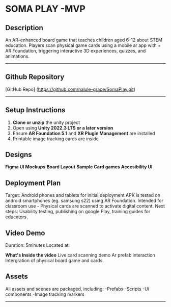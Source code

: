 # SOMA PLAY -MVP

## Description
An AR-enhanced board game that teaches children aged 6-12 about STEM education. Players scan physical game cards using a mobile ar app with  + AR Foundation, triggering interactive 3D experiences, quizzes, and animations.

---


## Github Repository
[GitHub Repo] (https://github.com/nalule-grace/SomaPlay.git)

---

## Setup Instructions

1. **Clone or unzip** the unity project
2. Open using  **Unity 2022.3 LTS or a later version**
3. Ensure **AR Foundation 5.1** and **XR Plugin Management** are installed
5. Printable image tracking cards are inside


## Designs
**Figma UI Mockups**
**Board Layout**
**Sample Card games**
**Accesibility UI**

## Deployment Plan
Target: Android phones and tablets for initial deployment
APK is tested on android smartphones (eg. samsung s22) using AR Foundation.
Intended for classroom use - Physical cards are scanned to activate digital content.
Next steps: Usability testing, publishing on google Play, training guides for educators.

## Video Demo
Duration: 5minutes
Located at:


**What's Inside the video**
Live card scanning demo
Ar prefab interaction
Intergration of physical board game and cards.


## Assets
All assets and scenes are packaged, including:
-Prefabs
-Scripts
-Ui components
-Image tracking markers

---